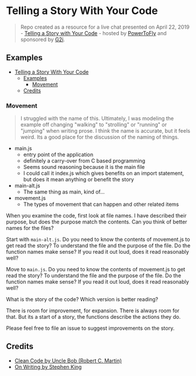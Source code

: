 # Telling a Story With Your Code

> Repo created as a resource for a live chat presented on April 22, 2019 - [Telling a Story with Your Code](https://powertofly.com/career/live-chats/91081) - hosted by [PowerToFly](https://powertofly.com) and sponsored by [G2i](https://www.g2i.co/).

## Examples

- [Telling a Story With Your Code](#telling-a-story-with-your-code)
  - [Examples](#examples)
    - [Movement](#movement)
  - [Credits](#credits)

### Movement

> I struggled with the name of this. Ultimately, I was modeling the example off changing "walking" to "strolling" or "running" or "jumping" when writing prose. I think the name is accurate, but it feels weird. Its a good place for the discussion of the naming of things.

- main.js
  - entry point of the application
  - definitely a carry-over from C based programming
  - Seems sound reasoning because it is the main file
  - I could call it index.js which gives benefits on an import statement, but does it mean anything or benefit the story
- main-alt.js
  - The same thing as main, kind of...
- movement.js
  - The types of movement that can happen and other related items

When you examine the code, first look at file names. I have described their purpose, but does the purpose match the contents. Can you think of better names for the files?

Start with `main-alt.js`. Do you need to know the contents of movement.js to get read the story? To understand the file and the purpose of the file. Do the function names make sense?  If you read it out loud, does it read reasonably well?

Move to `main.js`. Do you need to know the contents of movement.js to get read the story? To understand the file and the purpose of the file. Do the function names make sense?  If you read it out loud, does it read reasonably well?

What is the story of the code? Which version is better reading?

There is room for improvement, for expansion. There is always room for that. But its a start of a story, the functions describe the actions they do. 

Please feel free to file an issue to suggest improvements on the story.

## Credits

- [Clean Code by Uncle Bob (Robert C. Martin)](https://www.amazon.com/Clean-Code-Handbook-Software-Craftsmanship/dp/0132350882/ref=sr_1_2?keywords=Clean+COde&qid=1555429588&s=gateway&sr=8-2)
- [On Writing by Stephen King](https://www.amazon.com/Writing-Memoir-Craft-Stephen-King-ebook/dp/B000FC0SIM/ref=sr_1_3?keywords=On+Writing&qid=1555429679&s=gateway&sr=8-3)